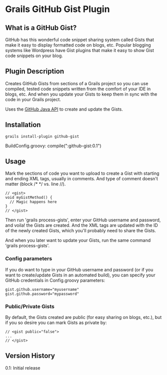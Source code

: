 # Grails GitHub Gist Plugin #

## What is a GitHub Gist? ##
GitHub has this wonderful code snippet sharing system called Gists that make it easy to display formatted code on blogs, etc.
Popular blogging systems like Wordpress have Gist plugins that make it easy to show Gist code snippets on your blog.

## Plugin Description ##
Creates GitHub Gists from sections of a Grails project so you can use compiled, tested code snippets written from the comfort of your IDE in blogs, etc.
And when you update your Gists to keep them in sync with the code in your Grails project.

Uses the [GitHub Java API](https://github.com/eclipse/egit-github/tree/master/org.eclipse.egit.github.core) to create and update the Gists.

## Installation ##
    grails install-plugin github-gist

BuildConfig.groovy:
    compile(":github-gist:0.1")

## Usage ##
Mark the sections of code you want to upload to create a Gist with starting and ending <gist></gist> XML tags, usually in comments.
And type of comment doesn't matter (block /* */ vs. line //).

    // <gist>
    void myGistMethod() {
      // Magic happens here
    }
    // </gist>

Then run 'grails process-gists', enter your GitHub username and password, and voila! the Gists are created.
And the <gist> XML tags are updated with the ID of the newly created Gists, which you'll probably need to share the Gists.

And when you later want to update your Gists, run the same command 'grails process-gists'.

### Config parameters ###

If you do want to type in your GitHub username and password (or if you want to create/update Gists in an automated build), you can specify your GitHub credentials in Config.groovy parameters:

    gist.github.username="myusername"
    gist.github.password="mypassword"

### Public/Private Gists ##

By default, the Gists created are public (for easy sharing on blogs, etc.), but if you so desire you can mark Gists as private by:

    // <gist public="false">
    ...
    // </gist>

## Version History ##

0.1: Initial release